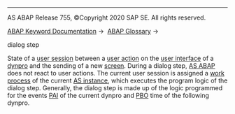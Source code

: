   

* * *

AS ABAP Release 755, ©Copyright 2020 SAP SE. All rights reserved.

[ABAP Keyword Documentation](https://help.sap.com/doc/abapdocu_755_index_htm/7.55/en-US/abenabap.htm) →  [ABAP Glossary](https://help.sap.com/doc/abapdocu_755_index_htm/7.55/en-US/abenabap_glossary.htm) → 

dialog step

State of a [user session](https://help.sap.com/doc/abapdocu_755_index_htm/7.55/en-US/abenuser_session_glosry.htm "Glossary Entry") between a [user action](https://help.sap.com/doc/abapdocu_755_index_htm/7.55/en-US/abenuser_action_glosry.htm "Glossary Entry") on the [user interface](https://help.sap.com/doc/abapdocu_755_index_htm/7.55/en-US/abenuser_interface_glosry.htm "Glossary Entry") of a [dynpro](https://help.sap.com/doc/abapdocu_755_index_htm/7.55/en-US/abendynpro_glosry.htm "Glossary Entry") and the sending of a new [screen](https://help.sap.com/doc/abapdocu_755_index_htm/7.55/en-US/abenscreen_glosry.htm "Glossary Entry"). During a dialog step, [AS ABAP](https://help.sap.com/doc/abapdocu_755_index_htm/7.55/en-US/abenas_abap_glosry.htm "Glossary Entry") does not react to user actions. The current user session is assigned a [work process](https://help.sap.com/doc/abapdocu_755_index_htm/7.55/en-US/abenwork_process_glosry.htm "Glossary Entry") of the current [AS instance](https://help.sap.com/doc/abapdocu_755_index_htm/7.55/en-US/abenapplication_server_glosry.htm "Glossary Entry"), which executes the program logic of the dialog step. Generally, the dialog step is made up of the logic programmed for the events [PAI](https://help.sap.com/doc/abapdocu_755_index_htm/7.55/en-US/abenpai_glosry.htm "Glossary Entry") of the current dynpro and [PBO](https://help.sap.com/doc/abapdocu_755_index_htm/7.55/en-US/abenpbo_glosry.htm "Glossary Entry") time of the following dynpro.